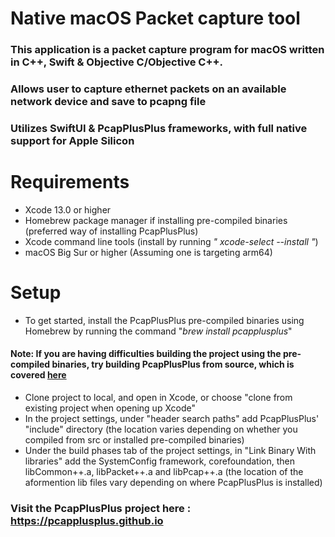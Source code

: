 # Native macOS Packet capture tool
### This application is a packet capture program for macOS written in C++, Swift & Objective C/Objective C++.
### Allows user to capture ethernet packets on an available network device and save to pcapng file
### Utilizes SwiftUI & PcapPlusPlus frameworks, with full native support for Apple Silicon
# **Requirements**
 * Xcode 13.0 or higher
 * Homebrew package manager if installing pre-compiled binaries (preferred way of installing PcapPlusPlus)
 * Xcode command line tools (install by running *" xcode-select --install
"*)
 * macOS Big Sur or higher (Assuming one is targeting arm64)
# **Setup**
 * To get started, install the PcapPlusPlus pre-compiled binaries using Homebrew by running the command "*brew install pcapplusplus*"
#### **Note:** If you are having difficulties building the project using the pre-compiled binaries, try building PcapPlusPlus from source, which is covered [here](https://pcapplusplus.github.io/docs/install/build-source/macos)
 * Clone project to local, and open in Xcode, or choose "clone from existing project when opening up Xcode"
 * In the project settings, under "header search paths" add PcapPlusPlus' "include" directory (the location varies depending on whether you compiled from src or installed pre-compiled binaries)
 * Under the build phases tab of the project settings, in "Link Binary With libraries" add the SystemConfig framework, corefoundation, then libCommon++.a, libPacket++.a and libPcap++.a (the location of the aformention lib files vary depending on where PcapPlusPlus is installed)
 
 ### Visit the PcapPlusPlus project here : https://pcapplusplus.github.io

